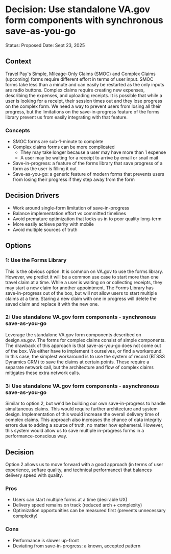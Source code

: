 # Decision: Use standalone VA.gov form components with synchronous save-as-you-go

Status: Proposed
Date: Sept 23, 2025

## Context
Travel Pay's Simple, Mileage-Only Claims (SMOC) and Complex Claims (upcoming) forms require different effort in terms of user input. SMOC forms take less than a minute and can easily be restarted as the only inputs are radio buttons. Complex claims require creating new expenses,
describing the expenses, and uploading receipts. It is possible that while a user is looking for a receipt, their session times out and they lose progress on the complex form. We need a way to prevent users from losing all their progress, but the limitations on the save-in-progress
feature of the forms library prevent us from easily integrating with that feature.

### Concepts
* SMOC forms are sub-1-minute to complete
* Complex claims forms can be more complicated
  * They may take longer because a user may have more than 1 expense
  * A user may be waiting for a receipt to arrive by email or snail mail
* Save-in-progress: a feature of the forms library that save progress of a form as the user is filling it out
* Save-as-you-go: a generic feature of modern forms that prevents users from losing their progress if they step away from the form

## Decision Drivers
* Work around single-form limitation of save-in-progress
* Balance implementation effort vs committed timelines
* Avoid premature optimization that locks us in to poor quality long-term
* More easily achieve parity with mobile
* Avoid multiple sources of truth

## Options
### 1: Use the Forms Library
This is the obvious option. It is common on VA.gov to use the forms library. However, we predict it will be a common use case to start more than one travel claim at a time. While a user is waiting on or collecting receipts, they may start a new claim for another appointment. 
The Forms Library has save-in-progress out of the box, but will not allow users to start multiple claims at a time. Staring a new claim with one in progress will delete the saved claim and replace it with the new one.

### 2: Use standalone VA.gov form components - synchronous save-as-you-go 
Leverage the standalone VA.gov form components described on design.va.gov. The forms for complex claims consist of simple components. The drawback of this approach is that save-as-you-go does not come out of the box. We either have to implement it ourselves, or find a workaround. 
In this case, the simplest workaround is to use the system of record (BTSSS Dynamics CRM) to save the claims at certain points. These require a separate network call, but the architecture and flow of complex claims mitigates these extra network calls.

### 3: Use standalone VA.gov form components - asynchronous save-as-you-go
Similar to option 2, but we'd be building our own save-in-progress to handle simultaneous claims. This would require further architecture and system design. Implementation of this would increase the overall delivery time of complex claims. This approach also increases the chance of data 
integrity errors due to adding a source of truth, no matter how ephemeral. However, this system would allow us to save multiple in-progress forms in a performance-conscious way.

## Decision
Option 2 allows us to move forward with a good approach (in terms of user experience, softare quality, and technical performance) that balances delivery speed with quality.

### Pros
* Users can start multiple forms at a time (desirable UX)
* Delivery speed remains on track (reduced arch + complexity)
* Optimization opportunities can be measured first (prevents unnecessary complexity)

### Cons
* Performance is slower up-front
* Deviating from save-in-progress: a known, accepted pattern

